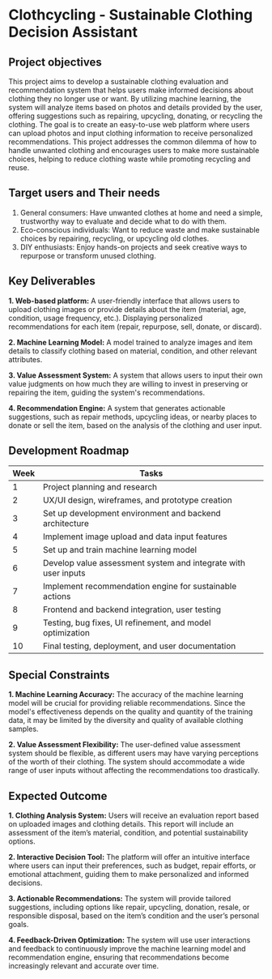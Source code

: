 # Clothcycling - Sustainable Clothing Decision Assistant

## Project objectives
This project aims to develop a sustainable clothing evaluation and recommendation system that helps users make informed decisions about clothing they no longer use or want. By utilizing machine learning, the system will analyze items based on photos and details provided by the user, offering suggestions such as repairing, upcycling, donating, or recycling the clothing. The goal is to create an easy-to-use web platform where users can upload photos and input clothing information to receive personalized recommendations. This project addresses the common dilemma of how to handle unwanted clothing and encourages users to make more sustainable choices, helping to reduce clothing waste while promoting recycling and reuse.

## Target users and Their needs
1. General consumers: Have unwanted clothes at home and need a simple, trustworthy way to evaluate and decide what to do with them.
2. Eco-conscious individuals: Want to reduce waste and make sustainable choices by repairing, recycling, or upcycling old clothes.
3. DIY enthusiasts: Enjoy hands-on projects and seek creative ways to repurpose or transform unused clothing.

## Key Deliverables
**1. Web-based platform:** A user-friendly interface that allows users to upload clothing images or provide details about the item (material, age, condition, usage frequency, etc.). Displaying personalized recommendations for each item (repair, repurpose, sell, donate, or discard).

**2. Machine Learning Model:** A model trained to analyze images and item details to classify clothing based on material, condition, and other relevant attributes.  

**3. Value Assessment System:** A system that allows users to input their own value judgments on how much they are willing to invest in preserving or repairing the item, guiding the system's recommendations.  

**4. Recommendation Engine:** A system that generates actionable suggestions, such as repair methods, upcycling ideas, or nearby places to donate or sell the item, based on the analysis of the clothing and user input.

## Development Roadmap
| Week | Tasks                                                                                     |
|------|-------------------------------------------------------------------------------------------|
| 1    | Project planning and research                                    |
| 2    | UX/UI design, wireframes, and prototype creation                                          |
| 3    | Set up development environment and backend architecture                                  |
| 4    | Implement image upload and data input features                                            |
| 5    | Set up and train machine learning model                                                   |
| 6    | Develop value assessment system and integrate with user inputs                           |
| 7    | Implement recommendation engine for sustainable actions                                   |
| 8    | Frontend and backend integration, user testing                                            |
| 9    | Testing, bug fixes, UI refinement, and model optimization                                 |
| 10   | Final testing, deployment, and user documentation                                        |


## Special Constraints
**1. Machine Learning Accuracy:** The accuracy of the machine learning model will be crucial for providing reliable recommendations. Since the model's effectiveness depends on the quality and quantity of the training data, it may be limited by the diversity and quality of available clothing samples.  

**2. Value Assessment Flexibility:** The user-defined value assessment system should be flexible, as different users may have varying perceptions of the worth of their clothing. The system should accommodate a wide range of user inputs without affecting the recommendations too drastically.

## Expected Outcome
**1. Clothing Analysis System:** Users will receive an evaluation report based on uploaded images and clothing details. This report will include an assessment of the item’s material, condition, and potential sustainability options. 
 
**2. Interactive Decision Tool:** The platform will offer an intuitive interface where users can input their preferences, such as budget, repair efforts, or emotional attachment, guiding them to make personalized and informed decisions.  

**3. Actionable Recommendations:** The system will provide tailored suggestions, including options like repair, upcycling, donation, resale, or responsible disposal, based on the item’s condition and the user’s personal goals.

**4. Feedback-Driven Optimization:** The system will use user interactions and feedback to continuously improve the machine learning model and recommendation engine, ensuring that recommendations become increasingly relevant and accurate over time.
